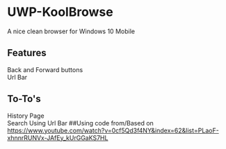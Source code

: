 # UWP-KoolBrowse
A nice clean browser for Windows 10 Mobile
## Features
Back and Forward buttons</br>
Url Bar
## To-To's
History Page</br>
Search Using Url Bar
##Using code from/Based on
https://www.youtube.com/watch?v=0cf5Qd3f4NY&index=62&list=PLaoF-xhnnrRUNVx-JAfEy_kUrGGaKS7HL
